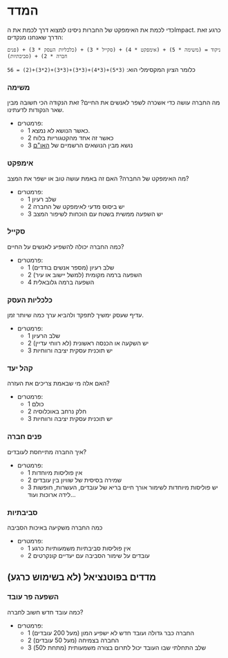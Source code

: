 # המדד
כדי לכמת את האימפקט של החברות ניסינו למצוא דרך לכמת את הImpact.
כרגע זאת הדרך שאנחנו מנקדים:

```
ניקוד = (משימה * 5) + (אימפקט * 4) + (סקייל * 3) + (כלכליות העסק * 3) + (פנים חברה * 2) + (סביבתיות)
```
כלומר הציון המקסימלי הוא:
`(3*5)+(3*4)+(3*3)+(3*3)+(2*3)+(2) = 56`


### משימה
מה החברה עושה כדי אשכרה לשפר לאנשים את החיים?
זאת הנקודה הכי חשובה מבין שאר הנקודות לדעתינו.
  - פרמטרים: 
    - 1 כאשר הנושא לא נמצא.
    - 2 כאשר זה אחד מהקטגוריות בלוח 
    - 3 נושא מבין הנושאים הרשמיים של [האו"ם](https://www.un.org/en/global-issues)

    
### אימפקט
מה האימפקט של החברה? האם זה באמת עושה טוב או ישפר את המצב?
- פרמטרים:
    - 1 שלב רעיון
    - 2 יש ביסוס מדעי לאימפקט של החברה
    - 3 יש השפעה ממשית בשטח עם הוכחות לשיפור המצב

### סקייל
כמה החברה יכולה להשפיע לאנשים על החיים?
- פרמטרים:
    - 1 שלב רעיון (מספר אנשים בודדים)
    - 2 השפעה ברמה מקומית (למשל יישוב או עיר)
    - 4 השפעה ברמה גלובאלית
     
### כלכליות העסק 
עדיף שעסק ימשיך לתפקד ולהביא ערך כמה שיותר זמן.
- פרמטרים:
    - 1 שלב הרעיון
    - 2 יש השקעה או הכנסה ראשונית (לא רווחי עדיין)
    - 3 יש תוכנית עסקית יציבה ורווחיות

### קהל יעד
האם אלה מי שבאמת צריכים את העזרה?
- פרמטרים:
    - 1 כולם
    - 2 חלק נרחב באוכלוסיה
    - 3 יש תוכנית עסקית יציבה ורווחיות
    
### פנים חברה 
איך החברה מתייחסת לעובדים?
- פרמטרים:
    - 1 אין פוליסות מיוחדות
    - 2 שמירה בסיסית של שוויון בין עובדים
    - 3 יש פוליסות מיוחדות לשימור אורך חיים בריא של עובדים, העשרות, חופשות לידה ארוכות ועוד...
    
### סביבתיות
כמה החברה משקיעה באיכות הסביבה
- פרמטרים:
    - 1 אין פוליסות סביבתיות משמעותיות כרגע
    - 2 עובדים על שימור הסביבה עם יעדיים קונקרטים


## מדדים בפוטנציאל (לא בשימוש כרגע)

### השפעה פר עובד
כמה עובד חדש חשוב לחברה?
- פרמטרים:
    - 1 החברה כבר גדולה ועובד חדש לא ישפיע המון (מעל 200 עובדים)
    - 2 החברה בצמיחה  (מעל 50 עובדים)
    - 3 שלב התחלתי שבו העובד יכול לתרום בצורה משמעותית (מתחת ל50)
    
 
